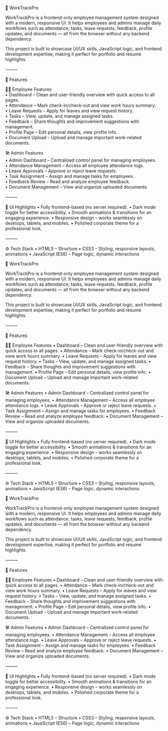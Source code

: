 🌟 WorkTrackPro

WorkTrackPro is a frontend-only employee management system designed with a modern, responsive UI. It helps employees and admins manage daily workflows such as attendance, tasks, leave requests, feedback, profile updates, and documents — all from the browser without any backend dependency.

This project is built to showcase UI/UX skills, JavaScript logic, and frontend development expertise, making it perfect for portfolio and resume highlights.

⸻

🚀 Features

👨‍💼 Employee Features <br>
	•	Dashboard – Clean and user-friendly overview with quick access to all pages.<br>
	•	Attendance – Mark check-in/check-out and view work hours summary.<br>
	•	Leave Requests – Apply for leaves and view request history.<br>
	•	Tasks – View, update, and manage assigned tasks.<br>
	•	Feedback – Share thoughts and improvement suggestions with management.<br>
	•	Profile Page – Edit personal details, view profile info.<br>
	•	Document Upload – Upload and manage important work-related documents.<br>

🛠️ Admin Features<br>
	•	Admin Dashboard – Centralized control panel for managing employees.<br>
	•	Attendance Management – Access all employee attendance logs.<br>
	•	Leave Approvals – Approve or reject leave requests.<br>
	•	Task Assignment – Assign and manage tasks for employees.<br>
	•	Feedback Review – Read and analyze employee feedback.<br>
	•	Document Management – View and organize uploaded documents.<br>

⸻

🎨 UI Highlights
	•	Fully frontend-based (no server required).
	•	Dark mode toggle for better accessibility.
	•	Smooth animations & transitions for an engaging experience.
	•	Responsive design – works seamlessly on desktops, tablets, and mobiles.
	•	Polished corporate theme for a professional look.

⸻

⚙️ Tech Stack
	•	HTML5 – Structure
	•	CSS3 – Styling, responsive layouts, animations
	•	JavaScript (ES6) – Page logic, dynamic interactions

🌟 WorkTrackPro

WorkTrackPro is a frontend-only employee management system designed with a modern, responsive UI. It helps employees and admins manage daily workflows such as attendance, tasks, leave requests, feedback, profile updates, and documents — all from the browser without any backend dependency.

This project is built to showcase UI/UX skills, JavaScript logic, and frontend development expertise, making it perfect for portfolio and resume highlights.

⸻

🚀 Features

👨‍💼 Employee Features
	•	Dashboard – Clean and user-friendly overview with quick access to all pages.
	•	Attendance – Mark check-in/check-out and view work hours summary.
	•	Leave Requests – Apply for leaves and view request history.
	•	Tasks – View, update, and manage assigned tasks.
	•	Feedback – Share thoughts and improvement suggestions with management.
	•	Profile Page – Edit personal details, view profile info.
	•	Document Upload – Upload and manage important work-related documents.

🛠️ Admin Features
	•	Admin Dashboard – Centralized control panel for managing employees.
	•	Attendance Management – Access all employee attendance logs.
	•	Leave Approvals – Approve or reject leave requests.
	•	Task Assignment – Assign and manage tasks for employees.
	•	Feedback Review – Read and analyze employee feedback.
	•	Document Management – View and organize uploaded documents.

⸻

🎨 UI Highlights
	•	Fully frontend-based (no server required).
	•	Dark mode toggle for better accessibility.
	•	Smooth animations & transitions for an engaging experience.
	•	Responsive design – works seamlessly on desktops, tablets, and mobiles.
	•	Polished corporate theme for a professional look.

⸻

⚙️ Tech Stack
	•	HTML5 – Structure
	•	CSS3 – Styling, responsive layouts, animations
	•	JavaScript (ES6) – Page logic, dynamic interactions

🌟 WorkTrackPro

WorkTrackPro is a frontend-only employee management system designed with a modern, responsive UI. It helps employees and admins manage daily workflows such as attendance, tasks, leave requests, feedback, profile updates, and documents — all from the browser without any backend dependency.

This project is built to showcase UI/UX skills, JavaScript logic, and frontend development expertise, making it perfect for portfolio and resume highlights.

⸻

🚀 Features

👨‍💼 Employee Features
	•	Dashboard – Clean and user-friendly overview with quick access to all pages.
	•	Attendance – Mark check-in/check-out and view work hours summary.
	•	Leave Requests – Apply for leaves and view request history.
	•	Tasks – View, update, and manage assigned tasks.
	•	Feedback – Share thoughts and improvement suggestions with management.
	•	Profile Page – Edit personal details, view profile info.
	•	Document Upload – Upload and manage important work-related documents.

🛠️ Admin Features
	•	Admin Dashboard – Centralized control panel for managing employees.
	•	Attendance Management – Access all employee attendance logs.
	•	Leave Approvals – Approve or reject leave requests.
	•	Task Assignment – Assign and manage tasks for employees.
	•	Feedback Review – Read and analyze employee feedback.
	•	Document Management – View and organize uploaded documents.

⸻

🎨 UI Highlights
	•	Fully frontend-based (no server required).
	•	Dark mode toggle for better accessibility.
	•	Smooth animations & transitions for an engaging experience.
	•	Responsive design – works seamlessly on desktops, tablets, and mobiles.
	•	Polished corporate theme for a professional look.

⸻

⚙️ Tech Stack
	•	HTML5 – Structure
	•	CSS3 – Styling, responsive layouts, animations
	•	JavaScript (ES6) – Page logic, dynamic interactions
